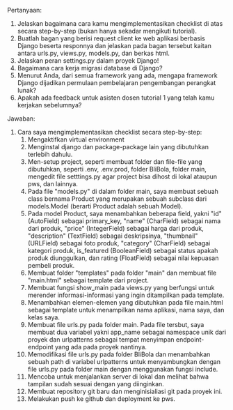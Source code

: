 Pertanyaan:
1. Jelaskan bagaimana cara kamu mengimplementasikan checklist di atas secara step-by-step (bukan hanya sekadar mengikuti tutorial).
2. Buatlah bagan yang berisi request client ke web aplikasi berbasis Django beserta responnya dan jelaskan pada bagan tersebut kaitan antara urls.py, views.py,    models.py, dan berkas html.
3. Jelaskan peran settings.py dalam proyek Django!
4. Bagaimana cara kerja migrasi database di Django?
5. Menurut Anda, dari semua framework yang ada, mengapa framework Django dijadikan permulaan pembelajaran pengembangan perangkat lunak?
6. Apakah ada feedback untuk asisten dosen tutorial 1 yang telah kamu kerjakan sebelumnya?

Jawaban:
1. Cara saya mengimplementasikan checklist secara step-by-step:
    1) Mengaktifkan virtual environment
    2) Menginstal django dan package-package lain yang dibutuhkan terlebih dahulu. 
    3) Men-setup project, seperti membuat folder dan file-file yang dibutuhkan, seperti .env, .env.prod, folder BliBola, folder main, mengedit file setttings.py agar project bisa dihost di lokal ataupun pws, dan lainnya.
    4) Pada file "models.py" di dalam folder main, saya membuat sebuah class bernama Product yang merupakan sebuah subclass dari models.Model (berarti Product adalah sebuah Model).
    5) Pada model Product, saya menambahkan beberapa field, yakni "id" (AutoField) sebagai primary_key, "name" (CharField) sebagai nama dari produk, "price" (IntegerField) sebagai harga dari produk, "description" (TextField) sebagai deskripsinya, "thumbnail" (URLField) sebagai foto produk, "category" (CharField) sebagai kategori produk, is_featured (BooleanField) sebagai status apakah produk diunggulkan, dan rating (FloatField) sebagai nilai kepuasan pembeli produk.
    6) Membuat folder "templates" pada folder "main" dan membuat file "main.html" sebagai template dari project.
    7) Membuat fungsi show_main pada views.py yang berfungsi untuk merender informasi-informasi yang ingin ditampilkan pada template.
    7) Menambahkan elemen-elemen yang dibutuhkan pada file main.html sebagai template untuk menampilkan nama aplikasi, nama saya, dan kelas saya.
    8) Membuat file urls.py pada folder main. Pada file tersbut, saya membuat dua variabel yakni app_name sebagai namespace unik dari proyek dan urlpatterns sebagai tempat menyimpan endpoint-endpoint yang ada pada proyek nantinya.
    9) Memodifikasi file urls.py pada folder BliBola dan menambahkan sebuah path di variabel urlpatterns untuk menyambungkan dengan file urls.py pada folder main dengan menggunakan fungsi include.
    10) Mencoba untuk menjalankan server di lokal dan melihat bahwa tampilan sudah sesuai dengan yang diinginkan.
    11) Membuat repository git baru dan menginisialiasi git pada proyek ini.
    12) Melakukan push ke github dan deployment ke pws.